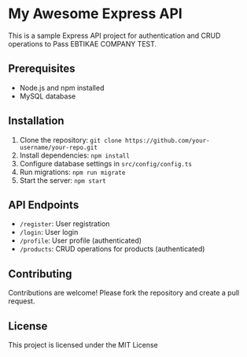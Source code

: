 # My Awesome Express API

This is a sample Express API project for authentication and CRUD operations to Pass EBTIKAE COMPANY TEST.

## Prerequisites

- Node.js and npm installed
- MySQL database

## Installation

1. Clone the repository: `git clone https://github.com/your-username/your-repo.git`
2. Install dependencies: `npm install`
3. Configure database settings in `src/config/config.ts`
4. Run migrations: `npm run migrate`
5. Start the server: `npm start`

## API Endpoints

- `/register`: User registration
- `/login`: User login
- `/profile`: User profile (authenticated)
- `/products`: CRUD operations for products (authenticated)

## Contributing

Contributions are welcome! Please fork the repository and create a pull request.

## License

This project is licensed under the MIT License 
